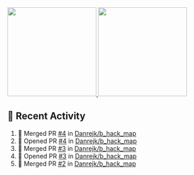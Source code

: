 <a href="https://github.com/anuraghazra/github-readme-stats">
  <img height=200 src="https://readme-stats-danrejk.vercel.app/api?username=Danrejk&theme=github_dark&border_color=3d444d&count_private=true" />
</a>
<a href="https://github.com/anuraghazra/github-readme-stats">
  <img height=200 src="https://readme-stats-danrejk.vercel.app/api/top-langs/?username=Danrejk&layout=donut&theme=github_dark&border_color=3d444d&count_private=true" />
</a>

## 🚀 Recent Activity  
<!--START_SECTION:activity-->
1. 🎉 Merged PR [#4](https://github.com/Danrejk/b_hack_map/pull/4) in [Danrejk/b_hack_map](https://github.com/Danrejk/b_hack_map)
2. 💪 Opened PR [#4](https://github.com/Danrejk/b_hack_map/pull/4) in [Danrejk/b_hack_map](https://github.com/Danrejk/b_hack_map)
3. 🎉 Merged PR [#3](https://github.com/Danrejk/b_hack_map/pull/3) in [Danrejk/b_hack_map](https://github.com/Danrejk/b_hack_map)
4. 💪 Opened PR [#3](https://github.com/Danrejk/b_hack_map/pull/3) in [Danrejk/b_hack_map](https://github.com/Danrejk/b_hack_map)
5. 🎉 Merged PR [#2](https://github.com/Danrejk/b_hack_map/pull/2) in [Danrejk/b_hack_map](https://github.com/Danrejk/b_hack_map)
<!--END_SECTION:activity-->
